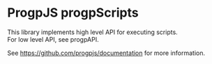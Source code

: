 # ProgpJS progpScripts

This library implements high level API for executing scripts.  
For low level API, see progpAPI.

See https://github.com/progpjs/documentation for more information.